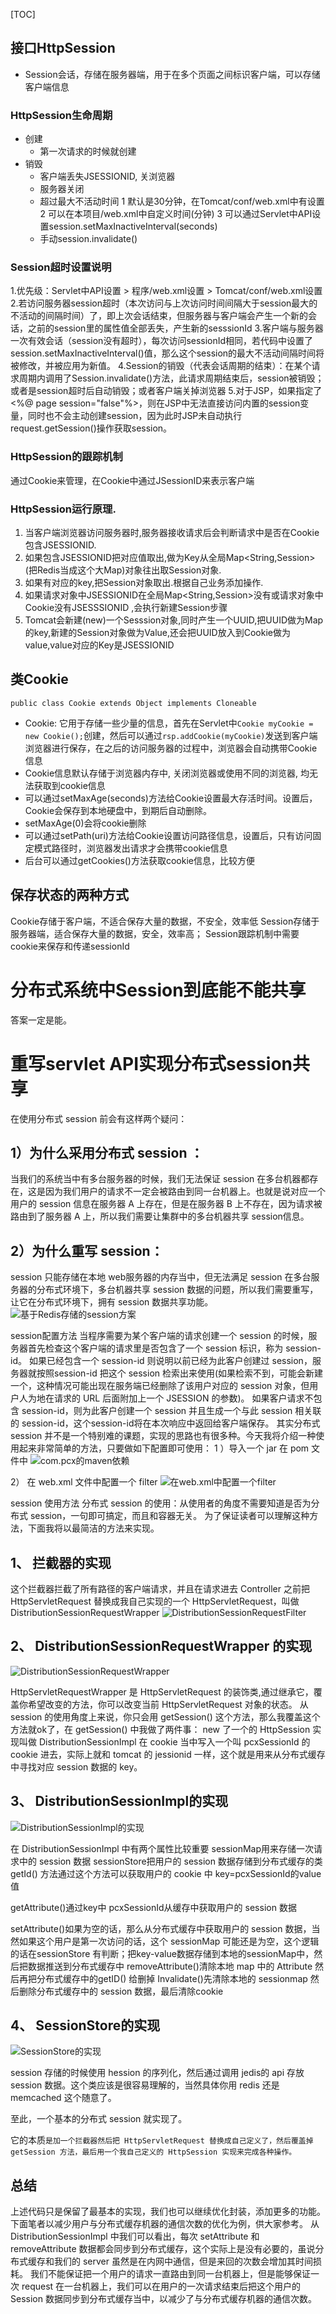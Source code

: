 [TOC]



## 接口HttpSession
- Session会话，存储在服务器端，用于在多个页面之间标识客户端，可以存储客户端信息

### HttpSession生命周期
- 创建
    + 第一次请求的时候就创建
- 销毁
    + 客户端丢失JSESSIONID, 关浏览器
    + 服务器关闭
    + 超过最大不活动时间
        1 默认是30分钟，在Tomcat/conf/web.xml中有设置
        2 可以在本项目/web.xml中自定义时间(分钟)
        3 可以通过Servlet中API设置session.setMaxInactiveInterval(seconds)
    + 手动session.invalidate()

### Session超时设置说明
 1.优先级：Servlet中API设置 > 程序/web.xml设置 > Tomcat/conf/web.xml设置
 2.若访问服务器session超时（本次访问与上次访问时间间隔大于session最大的不活动的间隔时间）了，即上次会话结束，但服务器与客户端会产生一个新的会话，之前的session里的属性值全部丢失，产生新的sesssionId
 3.客户端与服务器一次有效会话（session没有超时），每次访问sessionId相同，若代码中设置了session.setMaxInactiveInterval()值，那么这个session的最大不活动间隔时间将被修改，并被应用为新值。
 4.Session的销毁（代表会话周期的结束）：在某个请求周期内调用了Session.invalidate()方法，此请求周期结束后，session被销毁；或者是session超时后自动销毁；或者客户端关掉浏览器
 5.对于JSP，如果指定了<%@ page session="false"%>，则在JSP中无法直接访问内置的session变量，同时也不会主动创建session，因为此时JSP未自动执行request.getSession()操作获取session。


### HttpSession的跟踪机制
通过Cookie来管理，在Cookie中通过JSessionID来表示客户端

### HttpSession运行原理.
1. 当客户端浏览器访问服务器时,服务器接收请求后会判断请求中是否在Cookie包含JSESSIONID.
2. 如果包含JSESSIONID把对应值取出,做为Key从全局Map<String,Session>(把Redis当成这个大Map)对象往出取Session对象.
3. 如果有对应的key,把Session对象取出.根据自己业务添加操作.
4. 如果请求对象中JSESSIONID在全局Map<String,Session>没有或请求对象中Cookie没有JSESSSIONID ,会执行新建Session步骤
5. Tomcat会新建(new)一个Sesssion对象,同时产生一个UUID,把UUID做为Map的key,新建的Session对象做为Value,还会把UUID放入到Cookie做为value,value对应的Key是JSESSIONID



## 类Cookie

`public class Cookie extends Object implements Cloneable`

- Cookie: 它用于存储一些少量的信息，首先在Servlet中`Cookie myCookie = new Cookie();`创建，然后可以通过`rsp.addCookie(myCookie)`发送到客户端浏览器进行保存，在之后的访问服务器的过程中，浏览器会自动携带Cookie信息
- Cookie信息默认存储于浏览器内存中, 关闭浏览器或使用不同的浏览器, 均无法获取到cookie信息
- 可以通过setMaxAge(seconds)方法给Cookie设置最大存活时间。设置后，Cookie会保存到本地硬盘中，到期后自动删除。
- setMaxAge(0)会将cookie删除
- 可以通过setPath(uri)方法给Cookie设置访问路径信息，设置后，只有访问固定模式路径时，浏览器发出请求才会携带cookie信息
- 后台可以通过getCookies()方法获取cookie信息，比较方便

## 保存状态的两种方式
Cookie存储于客户端，不适合保存大量的数据，不安全，效率低
Session存储于服务器端，适合保存大量的数据，安全，效率高；
Session跟踪机制中需要cookie来保存和传递sessionId




# 分布式系统中Session到底能不能共享
>
答案一定是能。





# 重写servlet API实现分布式session共享

在使用分布式 session 前会有这样两个疑问：

## 1）为什么采用分布式 session ：
当我们的系统当中有多台服务器的时候，我们无法保证 session 在多台机器都存在，这是因为我们用户的请求不一定会被路由到同一台机器上。也就是说对应一个用户的 session 信息在服务器 A 上存在，但是在服务器 B 上不存在，因为请求被路由到了服务器 A 上，所以我们需要让集群中的多台机器共享 session信息。


## 2）为什么重写 session：
session 只能存储在本地 web服务器的内存当中，但无法满足 session 在多台服务器的分布式环境下，多台机器共享 session 数据的问题，所以我们需要重写，让它在分布式环境下，拥有 session 数据共享功能。
![基于Redis存储的session方案](./基于Redis存储的session方案.jpg)

session配置方法
当程序需要为某个客户端的请求创建一个 session 的时候，服务器首先检查这个客户端的请求里是否包含了一个 session 标识，称为 session-id。
如果已经包含一个 session-id 则说明以前已经为此客户创建过 session，服务器就按照session-id 把这个 session 检索出来使用(如果检索不到，可能会新建一个，这种情况可能出现在服务端已经删除了该用户对应的 session 对象，但用户人为地在请求的 URL 后面附加上一个 JSESSION 的参数)。
如果客户请求不包含 session-id，则为此客户创建一个 session 并且生成一个与此 session 相关联的 session-id，这个session-id将在本次响应中返回给客户端保存。
其实分布式 session 并不是一个特别难的课题，实现的思路也有很多种。今天我将介绍一种使用起来非常简单的方法，只要做如下配置即可使用：
1 ）导入一个 jar 在 pom 文件中
![com.pcx的maven依赖](./com.pcx的maven依赖.jpg)

2） 在 web.xml 文件中配置一个 filter
![在web.xml中配置一个filter](./在web.xml中配置一个filter.jpg)

session 使用方法
分布式 session 的使用：从使用者的角度不需要知道是否为分布式 session，一句即可搞定，而且和容器无关。
为了保证读者可以理解这种方法，下面我将以最简洁的方法来实现。

## 1、 拦截器的实现
这个拦截器拦截了所有路径的客户端请求，并且在请求进去 Controller 之前把HttpServletRequest 替换成我自己实现的一个 HttpServletRequest，叫做DistributionSessionRequestWrapper
![DistributionSessionRequestFilter](./DistributionSessionRequestFilter.jpg)

## 2、 DistributionSessionRequestWrapper 的实现
![DistributionSessionRequestWrapper](./DistributionSessionRequestWrapper.jpg)


HttpServletRequestWrapper 是 HttpServletRequest 的装饰类,通过继承它，覆盖你希望改变的方法，你可以改变当前 HttpServletRequest 对象的状态。
从 session 的使用角度上来说，你只会用 getSession() 这个方法，那么我覆盖这个方法就ok了，在 getSession() 中我做了两件事：
new 了一个的 HttpSession 实现叫做 DistributionSessionImpl
在 cookie 当中写入一个叫 pcxSessionId 的 cookie 进去，实际上就和 tomcat 的 jessionid 一样，这个就是用来从分布式缓存中寻找对应 session 数据的 key。

## 3、 DistributionSessionImpl的实现
![DistributionSessionImpl的实现](./DistributionSessionImpl的实现.jpg)

在 DistributionSessionImpl 中有两个属性比较重要
sessionMap用来存储一次请求中的 session 数据
sessionStore把用户的 session 数据存储到分布式缓存的类
getId() 方法通过这个方法可以获取用户的 cookie 中 key=pcxSessionId的value 值

getAttribute()通过key中 pcxSessionId从缓存中获取用户的 session 数据

setAttribute()如果为空的话，那么从分布式缓存中获取用户的 session 数据，当然如果这个用户是第一次访问的话，这个 sessionMap 可能还是为空，这个逻辑的话在sessionStore 有判断；把key-value数据存储到本地的sessionMap中，然后把数据推送到分布式缓存中
removeAttribute()清除本地 map 中的 Attribute 然后再把分布式缓存中的getID() 给删掉
Invalidate()先清除本地的 sessionmap 然后删除分布式缓存中的 session 数据，最后清除cookie

## 4、 SessionStore的实现

![SessionStore的实现](./SessionStore的实现.jpg)

session 存储的时候使用 hession 的序列化，然后通过调用 jedis的 api 存放session 数据。这个类应该是很容易理解的，当然具体你用 redis 还是 memcached 这个随意了。

至此，一个基本的分布式 session 就实现了。

它的本质`是加一个拦截器然后把 HttpServletRequest 替换成自己定义了，然后覆盖掉 getSession 方法，最后用一个我自己定义的 HttpSession 实现来完成各种操作。`

## 总结
上述代码只是保留了最基本的实现，我们也可以继续优化封装，添加更多的功能。下面笔者以减少用户与分布式缓存机器的通信次数的优化为例，供大家参考。
从 DistributionSessionImpl 中我们可以看出，每次 setAttribute 和removeAttribute 数据都会同步到分布式缓存，这个实际上是没有必要的，虽说分布式缓存和我们的 server 虽然是在内网中通信，但是来回的次数会增加其时间损耗。
我们不能保证把一个用户的请求一直路由到同一台机器上，但是能够保证一次 request 在一台机器上，我们可以在用户的一次请求结束后把这个用户的 Session 数据同步到分布式缓存当中，以减少了与分布式缓存机器的通信次数。


